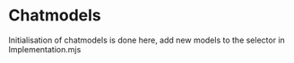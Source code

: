 # Chatmodels
Initialisation of chatmodels is done here, add new models to the selector in Implementation.mjs